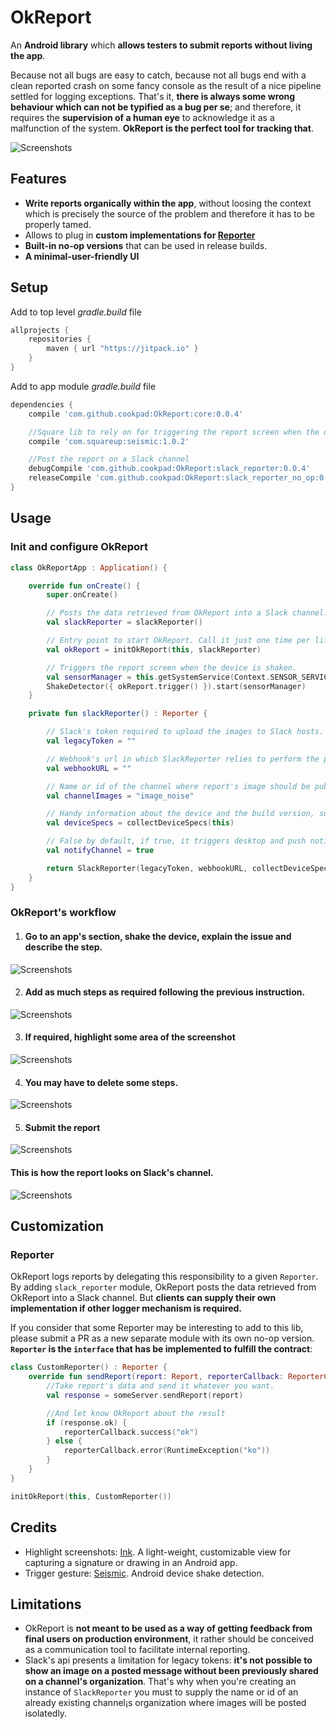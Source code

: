 # OkReport

An **Android library** which **allows testers to submit reports without living the app**.

Because not all bugs are easy to catch, because not all bugs end with a clean reported crash on some fancy console as the result of a nice pipeline settled for logging exceptions. That's it, **there is always some wrong behaviour which can not be typified as a bug per se**; and therefore, it requires the **supervision of a human eye** to acknowledge it as a malfunction of the system. **OkReport is the perfect tool for tracking that**.

![Screenshots](assets/intro.png)

## Features
* **Write reports organically within the app**, without loosing the context which is precisely the source of the problem and therefore it has to be properly tamed.
* Allows to plug in **custom implementations for [Reporter](#reporter)**
* **Built-in no-op versions** that can be used in release builds.
* **A minimal-user-friendly UI**


## Setup
Add to top level *gradle.build* file

```gradle
allprojects {
    repositories {
        maven { url "https://jitpack.io" }
    }
}
```

Add to app module *gradle.build* file
```gradle
dependencies {
	compile 'com.github.cookpad:OkReport:core:0.0.4'

	//Square lib to rely on for triggering the report screen when the device is shaken
	compile 'com.squareup:seismic:1.0.2'

	//Post the report on a Slack channel
	debugCompile 'com.github.cookpad:OkReport:slack_reporter:0.0.4'
   	releaseCompile 'com.github.cookpad:OkReport:slack_reporter_no_op:0.0.4'
}
```

## Usage

### Init and configure OkReport

```kotlin
class OkReportApp : Application() {

    override fun onCreate() {
        super.onCreate()

        // Posts the data retrieved from OkReport into a Slack channel.
        val slackReporter = slackReporter()

        // Entry point to start OkReport. Call it just one time per life-time application.
        val okReport = initOkReport(this, slackReporter)

        // Triggers the report screen when the device is shaken.
        val sensorManager = this.getSystemService(Context.SENSOR_SERVICE) as SensorManager
        ShakeDetector({ okReport.trigger() }).start(sensorManager)
    }

    private fun slackReporter() : Reporter {

        // Slack's token required to upload the images to Slack hosts. Go to https://api.slack.com/custom-integrations/legacy-tokens and create one.
        val legacyToken = ""

        // Webhook's url in which SlackReporter relies to perform the publishing report. Go to https://api.slack.com/incoming-webhooks and create one.
        val webhookURL = ""

        // Name or id of the channel where report's image should be published. See limitation section for more details.
        val channelImages = "image_noise"

        // Handy information about the device and the build version, such us device model, locale or current version code.
        val deviceSpecs = collectDeviceSpecs(this)

        // False by default, if true, it triggers desktop and push notifications to all team members in the channel where the report has been posted.
        val notifyChannel = true

        return SlackReporter(legacyToken, webhookURL, collectDeviceSpecs(this), channelImages, notifyChannel)
    }
}
```

### <a name="ok_report_workflow"></a> OkReport's workflow

1. #### Go to an app's section, shake the device, explain the issue and describe the step.

![Screenshots](assets/step1.gif)

2. #### Add as much steps as required following the previous instruction.

![Screenshots](assets/step2.gif)

3. #### If required, highlight some area of the screenshot

![Screenshots](assets/step3.gif)

4. #### You may have to delete some steps.

![Screenshots](assets/step4.gif)

5. #### Submit the report

![Screenshots](assets/step5.gif)

#### This is how the report looks on Slack's channel.

![Screenshots](assets/slack_report.png)

## Customization

### <a name="reporter"></a> Reporter
OkReport logs reports by delegating this responsibility to a given `Reporter`. By adding `slack_reporter` module, OkReport posts the data retrieved from OkReport into a Slack channel. But **clients can supply their own implementation if other logger mechanism is required.**

If you consider that some Reporter may be interesting to add to this lib, please submit a PR as a new separate module with its own no-op version. **`Reporter` is the `interface` that has be implemented to fulfill the contract**:

```kotlin
class CustomReporter() : Reporter {
    override fun sendReport(report: Report, reporterCallback: ReporterCallback) {
        //Take report's data and send it whatever you want.
        val response = someServer.sendReport(report)

        //And let know OkReport about the result
        if (response.ok) {
            reporterCallback.success("ok")
        } else {
            reporterCallback.error(RuntimeException("ko"))
        }
    }
}

initOkReport(this, CustomReporter())
```

## Credits
* Highlight screenshots: [Ink](https://github.com/simplifycom/ink-android). A light-weight, customizable view for capturing a signature or drawing in an Android app.
* Trigger gesture: [Seismic](https://github.com/square/seismic). Android device shake detection.

## Limitations
* OkReport is **not meant to be used as a way of getting feedback from final users on production environment**, it rather should be conceived as a communication tool to facilitate internal reporting.
* Slack's api presents a limitation for legacy tokens: **it's not possible to show an image on a posted message without been previously shared on a channel's organization**. That's why when you're creating an instance of `SlackReporter` you must to supply the name or id of an already existing channel¡s organization where images will be posted isolatedly.
